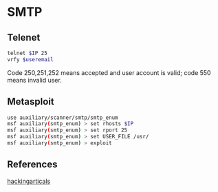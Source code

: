 # SMTP

## Telenet
```bash
telnet $IP 25
vrfy $useremail
```
Code 250,251,252 means accepted and user account is valid; code 550 means invalid user.

## Metasploit
```bash
use auxiliary/scanner/smtp/smtp_enum
msf auxiliary(smtp_enum) > set rhosts $IP
msf auxiliary(smtp_enum) > set rport 25
msf auxiliary(smtp_enum) > set USER_FILE /usr/
msf auxiliary(smtp_enum) > exploit
```



## References
[hackingarticals](https://www.hackingarticles.in/4-ways-smtp-enumeration/)